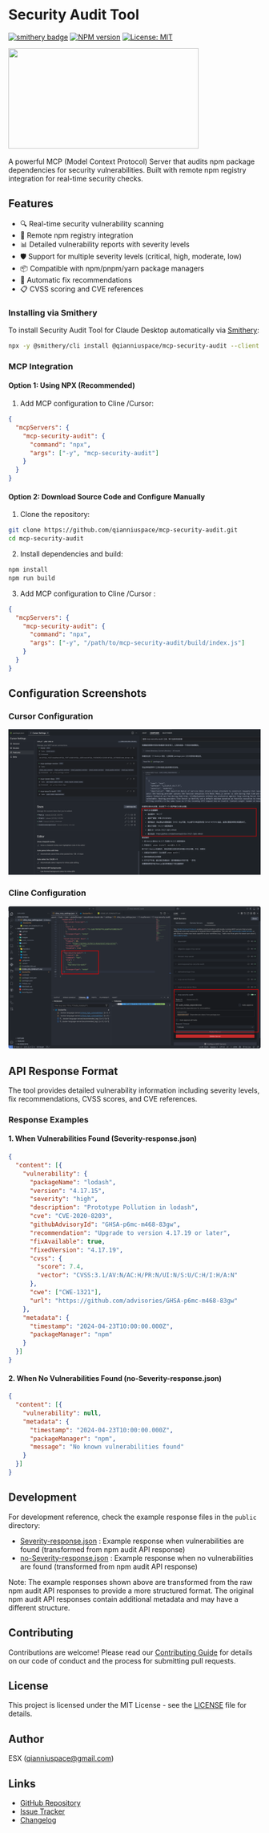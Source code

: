 # Security Audit Tool

[![smithery badge](https://smithery.ai/badge/@qianniuspace/mcp-security-audit)](https://smithery.ai/server/@qianniuspace/mcp-security-audit)
[![NPM version](https://img.shields.io/npm/v/mcp-security-audit.svg)](https://www.npmjs.com/package/mcp-security-audit)
[![License: MIT](https://img.shields.io/badge/License-MIT-yellow.svg)](https://opensource.org/licenses/MIT)

<a href="https://glama.ai/mcp/servers/jjnmdxzmeu">
  <img width="380" height="200" src="https://glama.ai/mcp/servers/jjnmdxzmeu/badge" />
</a>

A powerful MCP (Model Context Protocol) Server that audits npm package dependencies for security vulnerabilities. Built with remote npm registry integration for real-time security checks.

## Features

- 🔍 Real-time security vulnerability scanning
- 🚀 Remote npm registry integration
- 📊 Detailed vulnerability reports with severity levels
- 🛡️ Support for multiple severity levels (critical, high, moderate, low)
- 📦 Compatible with npm/pnpm/yarn package managers
- 🔄 Automatic fix recommendations
- 📋 CVSS scoring and CVE references



### Installing via Smithery

To install Security Audit Tool for Claude Desktop automatically via [Smithery](https://smithery.ai/server/@qianniuspace/mcp-security-audit):

```bash
npx -y @smithery/cli install @qianniuspace/mcp-security-audit --client claude
```

### MCP Integration

#### Option 1: Using NPX (Recommended)


1. Add MCP configuration to Cline /Cursor:
```json
{
  "mcpServers": {
    "mcp-security-audit": {
      "command": "npx",
      "args": ["-y", "mcp-security-audit"]
    }
  }
}
```

#### Option 2: Download Source Code and Configure Manually

1. Clone the repository:
```bash
git clone https://github.com/qianniuspace/mcp-security-audit.git
cd mcp-security-audit
```

2. Install dependencies and build:
```bash
npm install
npm run build
```

3. Add MCP configuration to Cline /Cursor :
```json
{
  "mcpServers": {
    "mcp-security-audit": {
      "command": "npx",
      "args": ["-y", "/path/to/mcp-security-audit/build/index.js"]
    }
  }
}
```


## Configuration Screenshots

### Cursor Configuration
![Cursor Configuration](images/cursor-config.png)

### Cline Configuration
![Cline Configuration](images/cline-config.png)





## API Response Format

The tool provides detailed vulnerability information including severity levels, fix recommendations, CVSS scores, and CVE references.

### Response Examples

#### 1. When Vulnerabilities Found (Severity-response.json)
```json
{
  "content": [{
    "vulnerability": {
      "packageName": "lodash",
      "version": "4.17.15",
      "severity": "high",
      "description": "Prototype Pollution in lodash",
      "cve": "CVE-2020-8203",
      "githubAdvisoryId": "GHSA-p6mc-m468-83gw",
      "recommendation": "Upgrade to version 4.17.19 or later",
      "fixAvailable": true,
      "fixedVersion": "4.17.19",
      "cvss": {
        "score": 7.4,
        "vector": "CVSS:3.1/AV:N/AC:H/PR:N/UI:N/S:U/C:H/I:H/A:N"
      },
      "cwe": ["CWE-1321"],
      "url": "https://github.com/advisories/GHSA-p6mc-m468-83gw"
    },
    "metadata": {
      "timestamp": "2024-04-23T10:00:00.000Z",
      "packageManager": "npm"
    }
  }]
}
```

#### 2. When No Vulnerabilities Found (no-Severity-response.json)
```json
{
  "content": [{
    "vulnerability": null,
    "metadata": {
      "timestamp": "2024-04-23T10:00:00.000Z",
      "packageManager": "npm",
      "message": "No known vulnerabilities found"
    }
  }]
}
```


## Development

For development reference, check the example response files in the `public` directory:
- [Severity-response.json](public/Severity-response.json) : Example response when vulnerabilities are found (transformed from npm audit API response) 
- [no-Severity-response.json](public/no-Severity-response.json) : Example response when no vulnerabilities are found (transformed from npm audit API response)

Note: The example responses shown above are transformed from the raw npm audit API responses to provide a more structured format. The original npm audit API responses contain additional metadata and may have a different structure.

## Contributing

Contributions are welcome! Please read our [Contributing Guide](CODE_OF_CONDUCT.md) for details on our code of conduct and the process for submitting pull requests.

## License

This project is licensed under the MIT License - see the [LICENSE](LICENSE) file for details.

## Author

ESX (qianniuspace@gmail.com)

## Links

- [GitHub Repository](https://github.com/qianniuspace/mcp-security-audit)
- [Issue Tracker](https://github.com/qianniuspace/mcp-security-audit/issues)
- [Changelog](CHANGELOG.md)
```
